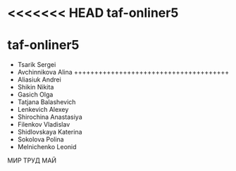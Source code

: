 <<<<<<< HEAD
taf-onliner5
=======
# taf-onliner5


- Tsarik Sergei
- Avchinnikova Alina ++++++++++++++++++++++++++++++++++++++
- Aliasiuk Andrei
- Shikin Nikita
- Gasich Olga
- Tatjana Balashevich
- Lenkevich Alexey
- Shirochina Anastasiya
- Filenkov Vladislav
- Shidlovskaya Katerina
- Sokolova Polina
- Melnichenko Leonid

МИР ТРУД МАЙ